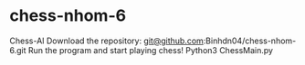 # chess-nhom-6
Chess-AI
Download the repository:
git@github.com:Binhdn04/chess-nhom-6.git
Run the program and start playing chess!
Python3 ChessMain.py
